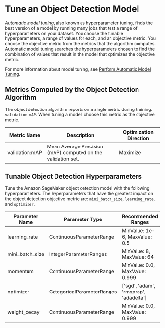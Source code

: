 # Tune an Object Detection Model<a name="object-detection-tuning"></a>

*Automatic model tuning*, also known as hyperparameter tuning, finds the best version of a model by running many jobs that test a range of hyperparameters on your dataset\. You choose the tunable hyperparameters, a range of values for each, and an objective metric\. You choose the objective metric from the metrics that the algorithm computes\. Automatic model tuning searches the hyperparameters chosen to find the combination of values that result in the model that optimizes the objective metric\.

For more information about model tuning, see [Perform Automatic Model Tuning](automatic-model-tuning.md)\.

## Metrics Computed by the Object Detection Algorithm<a name="object-detection-metrics"></a>

The object detection algorithm reports on a single metric during training: `validation:mAP`\. When tuning a model, choose this metric as the objective metric\.


| Metric Name | Description | Optimization Direction | 
| --- | --- | --- | 
| validation:mAP |  Mean Average Precision \(mAP\) computed on the validation set\.  |  Maximize  | 

## Tunable Object Detection Hyperparameters<a name="object-detection-tunable-hyperparameters"></a>

Tune the Amazon SageMaker object detection model with the following hyperparameters\. The hyperparameters that have the greatest impact on the object detection objective metric are: `mini_batch_size`, `learning_rate`, and `optimizer`\.


| Parameter Name | Parameter Type | Recommended Ranges | 
| --- | --- | --- | 
| learning\_rate |  ContinuousParameterRange  |  MinValue: 1e\-6, MaxValue: 0\.5  | 
| mini\_batch\_size |  IntegerParameterRanges  |  MinValue: 8, MaxValue: 64  | 
| momentum |  ContinuousParameterRange  |  MinValue: 0\.0, MaxValue: 0\.999  | 
| optimizer |  CategoricalParameterRanges  |  \['sgd', 'adam', 'rmsprop', 'adadelta'\]  | 
| weight\_decay |  ContinuousParameterRange  |  MinValue: 0\.0, MaxValue: 0\.999  | 